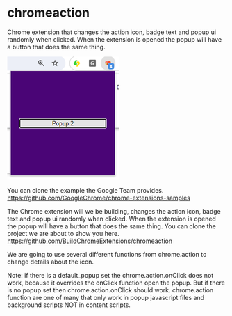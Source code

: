 # chromeaction
Chrome extension that changes the action icon, badge text and popup ui randomly when clicked. When the extension is opened the popup will have a button that does the same thing.

<img src="./screenshot.png" alt="Chrome Action" />

You can clone the example the Google Team provides. https://github.com/GoogleChrome/chrome-extensions-samples

The Chrome extension will we be building, changes the action icon, badge text and popup ui randomly when clicked. When the extension is opened the popup will have a button that does the same thing. You can clone the project we are about to show you here. https://github.com/BuildChromeExtensions/chromeaction

We are going to use several different functions from chrome.action to change details about the icon. 


Note: if there is a default_popup set the chrome.action.onClick does not work, because it overrides the onClick function open the popup. But if there is no popup set then chrome.action.onClick should work. chrome.action function are one of many that only work in popup javascript files and background scripts NOT in content scripts.
